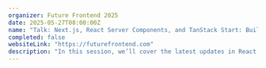 ```yaml
---
organizer: Future Frontend 2025
date: 2025-05-27T08:00:00Z
name: "Talk: Next.js, React Server Components, and TanStack Start: Building Fast, Modern Web Apps"
completed: false
websiteLink: "https://futurefrontend.com"
description: "In this session, we’ll cover the latest updates in React frameworks to help you build fast, interactive applications. We’ll start with a quick overview of today’s web landscape and how different frameworks handle rendering strategies."
---
```

